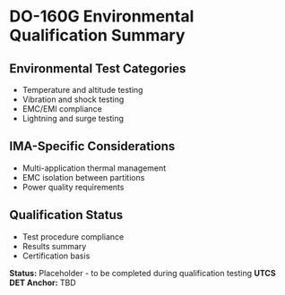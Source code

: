 # DO-160G Environmental Qualification Summary

## Environmental Test Categories
- Temperature and altitude testing
- Vibration and shock testing
- EMC/EMI compliance
- Lightning and surge testing

## IMA-Specific Considerations
- Multi-application thermal management
- EMC isolation between partitions
- Power quality requirements

## Qualification Status
- Test procedure compliance
- Results summary
- Certification basis

**Status:** Placeholder - to be completed during qualification testing
**UTCS DET Anchor:** TBD